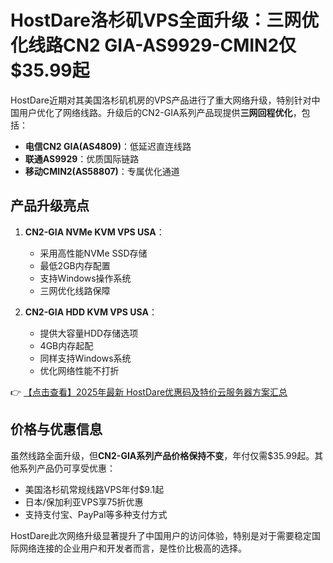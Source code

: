 # HostDare洛杉矶VPS全面升级：三网优化线路CN2 GIA-AS9929-CMIN2仅$35.99起

HostDare近期对其美国洛杉矶机房的VPS产品进行了重大网络升级，特别针对中国用户优化了网络线路。升级后的CN2-GIA系列产品现提供**三网回程优化**，包括：

- **电信CN2 GIA(AS4809)**：低延迟直连线路
- **联通AS9929**：优质国际链路
- **移动CMIN2(AS58807)**：专属优化通道

## 产品升级亮点

1. **CN2-GIA NVMe KVM VPS USA**：
   - 采用高性能NVMe SSD存储
   - 最低2GB内存配置
   - 支持Windows操作系统
   - 三网优化线路保障

2. **CN2-GIA HDD KVM VPS USA**：
   - 提供大容量HDD存储选项
   - 4GB内存起配
   - 同样支持Windows系统
   - 优化网络性能不打折

👉 [【点击查看】2025年最新 HostDare优惠码及特价云服务器方案汇总](https://bit.ly/hostdare)

## 价格与优惠信息

虽然线路全面升级，但**CN2-GIA系列产品价格保持不变**，年付仅需$35.99起。其他系列产品仍可享受优惠：

- 美国洛杉矶常规线路VPS年付$9.1起
- 日本/保加利亚VPS享75折优惠
- 支持支付宝、PayPal等多种支付方式

HostDare此次网络升级显著提升了中国用户的访问体验，特别是对于需要稳定国际网络连接的企业用户和开发者而言，是性价比极高的选择。